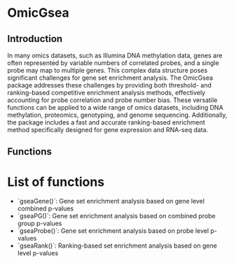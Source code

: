 # OmicGsea

## Introduction
In many omics datasets, such as Illumina DNA methylation data, genes are often represented by variable numbers of correlated probes, and a single probe may map to multiple genes. This complex data structure poses significant challenges for gene set enrichment analysis. The OmicGsea package addresses these challenges by providing both threshold- and ranking-based competitive enrichment analysis methods, effectively accounting for probe correlation and probe number bias. These versatile functions can be applied to a wide range of omics datasets, including DNA methylation, proteomics, genotyping, and genome sequencing. Additionally, the package includes a fast and accurate ranking-based enrichment method specifically designed for gene expression and RNA-seq data.

## Functions
# List of functions

<ul>
<li>`gseaGene()`:  Gene set enrichment analysis based on gene level combined p-values</li>
<li>`gseaPG()`:  Gene set enrichment analysis based on combined probe group p-values</li>
<li>`gseaProbe()`:  Gene set enrichment analysis based on probe level p-values</li>
<li>`gseaRank()`:  Ranking-based set enrichment analysis based on gene level p-values</li>
</ul>
